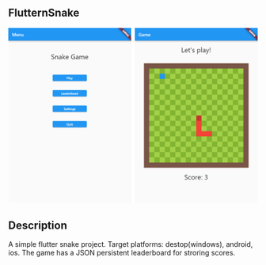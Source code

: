 ## FlutternSnake

![Snake game](doc/cover.png)

## Description
A simple flutter snake project. Target platforms: destop(windows), android, ios. The game has a JSON persistent leaderboard for stroring scores.
